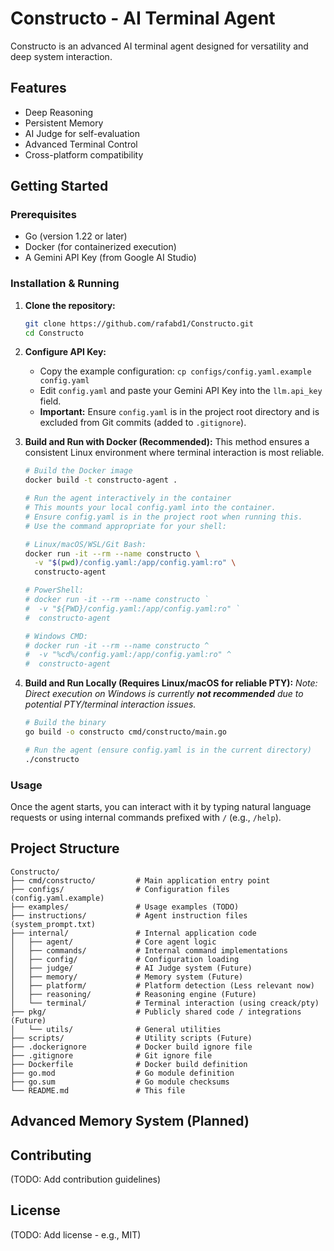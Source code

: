 # Constructo - AI Terminal Agent

Constructo is an advanced AI terminal agent designed for versatility and deep system interaction.

## Features

- Deep Reasoning
- Persistent Memory
- AI Judge for self-evaluation
- Advanced Terminal Control
- Cross-platform compatibility

## Getting Started

### Prerequisites

- Go (version 1.22 or later)
- Docker (for containerized execution)
- A Gemini API Key (from Google AI Studio)

### Installation & Running

1.  **Clone the repository:**
    ```bash
    git clone https://github.com/rafabd1/Constructo.git
    cd Constructo
    ```

2.  **Configure API Key:**
    - Copy the example configuration: `cp configs/config.yaml.example config.yaml`
    - Edit `config.yaml` and paste your Gemini API Key into the `llm.api_key` field.
    - **Important:** Ensure `config.yaml` is in the project root directory and is excluded from Git commits (added to `.gitignore`).

3.  **Build and Run with Docker (Recommended):**
    This method ensures a consistent Linux environment where terminal interaction is most reliable.
    ```bash
    # Build the Docker image
    docker build -t constructo-agent .

    # Run the agent interactively in the container
    # This mounts your local config.yaml into the container.
    # Ensure config.yaml is in the project root when running this.
    # Use the command appropriate for your shell:
    
    # Linux/macOS/WSL/Git Bash:
    docker run -it --rm --name constructo \
      -v "$(pwd)/config.yaml:/app/config.yaml:ro" \
      constructo-agent
    
    # PowerShell:
    # docker run -it --rm --name constructo `
    #  -v "${PWD}/config.yaml:/app/config.yaml:ro" `
    #  constructo-agent

    # Windows CMD:
    # docker run -it --rm --name constructo ^
    #  -v "%cd%/config.yaml:/app/config.yaml:ro" ^
    #  constructo-agent
    ```

4.  **Build and Run Locally (Requires Linux/macOS for reliable PTY):**
    *Note: Direct execution on Windows is currently **not recommended** due to potential PTY/terminal interaction issues.*
    ```bash
    # Build the binary
    go build -o constructo cmd/constructo/main.go

    # Run the agent (ensure config.yaml is in the current directory)
    ./constructo
    ```

### Usage

Once the agent starts, you can interact with it by typing natural language requests or using internal commands prefixed with `/` (e.g., `/help`).

## Project Structure

```
Constructo/
├── cmd/constructo/         # Main application entry point
├── configs/                # Configuration files (config.yaml.example)
├── examples/               # Usage examples (TODO)
├── instructions/           # Agent instruction files (system_prompt.txt)
├── internal/               # Internal application code
│   ├── agent/              # Core agent logic
│   ├── commands/           # Internal command implementations
│   ├── config/             # Configuration loading
│   ├── judge/              # AI Judge system (Future)
│   ├── memory/             # Memory system (Future)
│   ├── platform/           # Platform detection (Less relevant now)
│   ├── reasoning/          # Reasoning engine (Future)
│   └── terminal/           # Terminal interaction (using creack/pty)
├── pkg/                    # Publicly shared code / integrations (Future)
│   └── utils/              # General utilities
├── scripts/                # Utility scripts (Future)
├── .dockerignore           # Docker build ignore file
├── .gitignore              # Git ignore file
├── Dockerfile              # Docker build definition
├── go.mod                  # Go module definition
├── go.sum                  # Go module checksums
└── README.md               # This file
```

## Advanced Memory System (Planned)

## Contributing

(TODO: Add contribution guidelines)

## License

(TODO: Add license - e.g., MIT)
